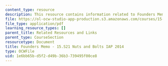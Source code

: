 ```yaml
---
content_type: resource
description: This resource contains information related to Founders Memo.
file: https://ol-ocw-studio-app-production.s3.amazonaws.com/courses/15-s21-nuts-and-bolts-of-business-plans-january-iap-2014/1e6bb65bd5f2d49b36b3739495f00ce8_MIT15_S21IAP14_FndrsMemo.pdf
file_type: application/pdf
learning_resource_types: []
parent_title: Related Resources and Links
parent_type: CourseSection
resourcetype: Document
title: Founders Memo - 15.S21 Nuts and Bolts IAP 2014
type: OCWFile
uid: 1e6bb65b-d5f2-d49b-36b3-739495f00ce8
---
```

